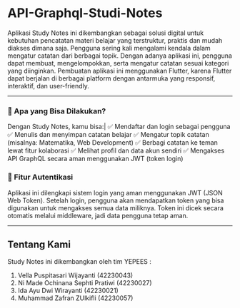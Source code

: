 # API-Graphql-Studi-Notes

Aplikasi Study Notes ini dikembangkan sebagai solusi digital untuk kebutuhan pencatatan materi belajar yang terstruktur, praktis dan mudah diakses dimana saja. Pengguna sering kali mengalami kendala dalam mengatur catatan dari berbagai topik. Dengan adanya aplikasi ini, pengguna dapat membuat, mengelompokkan, serta mengatur catatan sesuai kategori yang diinginkan. Pembuatan aplikasi ini menggunakan Flutter, karena Flutter dapat berjalan di berbagai platform dengan antarmuka yang responsif, interaktif, dan user-friendly.

---

### 🚀 Apa yang Bisa Dilakukan?
Dengan Study Notes, kamu bisa:|
✅ Mendaftar dan login sebagai pengguna
✅ Menulis dan menyimpan catatan belajar
✅ Mengatur topik catatan (misalnya: Matematika, Web Development)
✅ Berbagi catatan ke teman lewat fitur kolaborasi
✅ Melihat profil dan data akun sendiri
✅ Mengakses API GraphQL secara aman menggunakan JWT (token login)

### 🔐 Fitur Autentikasi
Aplikasi ini dilengkapi sistem login yang aman menggunakan JWT (JSON Web Token). 
Setelah login, pengguna akan mendapatkan token yang bisa digunakan untuk mengakses semua data miliknya. Token ini dicek secara otomatis melalui middleware, jadi data pengguna tetap aman.

----

## Tentang Kami

Study Notes ini dikembangkan oleh tim YEPEES :
1. Vella Puspitasari Wijayanti      (42230043)
2. Ni Made Ochinana Sephti Pratiwi  (42230027)
3. Ida Ayu Dwi Wirayanti            (42230021)
4. Muhammad Zafran ZUlkifli         (42230057)
